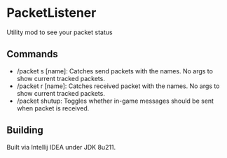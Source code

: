 # PacketListener

Utility mod to see your packet status

## Commands

- /packet s [name]: Catches send packets with the names. No args to show current tracked packets.
- /packet r [name]: Catches received packet with the names. No args to show current tracked packets.
- /packet shutup: Toggles whether in-game messages should be sent when packet is received.

## Building

Built via Intellij IDEA under JDK 8u211.